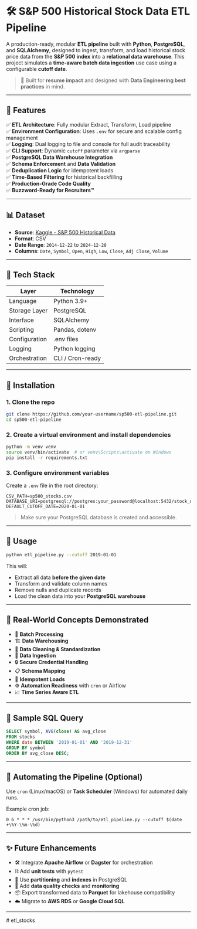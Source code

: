 # 🛠️ S&P 500 Historical Stock Data ETL Pipeline

A production-ready, modular **ETL pipeline** built with **Python**, **PostgreSQL**, and **SQLAlchemy**, designed to ingest, transform, and load historical stock price data from the **S&P 500 index** into a **relational data warehouse**. This project simulates a **time-aware batch data ingestion** use case using a configurable **cutoff date**.

> 🚀 Built for **resume impact** and designed with **Data Engineering best practices** in mind.

---

## 📌 Features

✅ **ETL Architecture**: Fully modular Extract, Transform, Load pipeline  
✅ **Environment Configuration**: Uses `.env` for secure and scalable config management  
✅ **Logging**: Dual logging to file and console for full audit traceability  
✅ **CLI Support**: Dynamic `cutoff` parameter via `argparse`  
✅ **PostgreSQL Data Warehouse Integration**  
✅ **Schema Enforcement** and **Data Validation**  
✅ **Deduplication Logic** for idempotent loads  
✅ **Time-Based Filtering** for historical backfilling  
✅ **Production-Grade Code Quality**  
✅ **Buzzword-Ready for Recruiters™**

---

## 📊 Dataset

- **Source**: [Kaggle - S&P 500 Historical Data](https://www.kaggle.com/)
- **Format**: CSV
- **Date Range**: `2014-12-22` to `2024-12-20`
- **Columns**: `Date`, `Symbol`, `Open`, `High`, `Low`, `Close`, `Adj Close`, `Volume`

---

## 🧱 Tech Stack

| Layer         | Technology       |
| ------------- | ---------------- |
| Language      | Python 3.9+      |
| Storage Layer | PostgreSQL       |
| Interface     | SQLAlchemy       |
| Scripting     | Pandas, dotenv   |
| Configuration | .env files       |
| Logging       | Python logging   |
| Orchestration | CLI / Cron-ready |

---

## 🧰 Installation

### 1. Clone the repo

```bash
git clone https://github.com/your-username/sp500-etl-pipeline.git
cd sp500-etl-pipeline
```

### 2. Create a virtual environment and install dependencies

```bash
python -m venv venv
source venv/bin/activate  # or venv\Scripts\activate on Windows
pip install -r requirements.txt
```

### 3. Configure environment variables

Create a `.env` file in the root directory:

```env
CSV_PATH=sp500_stocks.csv
DATABASE_URI=postgresql://postgres:your_password@localhost:5432/stock_data
DEFAULT_CUTOFF_DATE=2020-01-01
```

> Make sure your PostgreSQL database is created and accessible.

---

## 🚀 Usage

```bash
python etl_pipeline.py --cutoff 2019-01-01
```

This will:

- Extract all data **before the given date**
- Transform and validate column names
- Remove nulls and duplicate records
- Load the clean data into your **PostgreSQL warehouse**

---

## 💼 Real-World Concepts Demonstrated

- 🔄 **Batch Processing**
- 🏗️ **Data Warehousing**
- 🧼 **Data Cleaning & Standardization**
- 💾 **Data Ingestion**
- 🔒 **Secure Credential Handling**
- 📋 **Schema Mapping**
- 🔁 **Idempotent Loads**
- ⚙️ **Automation Readiness** with `cron` or Airflow
- 📈 **Time Series Aware ETL**

---

## 🧪 Sample SQL Query

```sql
SELECT symbol, AVG(close) AS avg_close
FROM stocks
WHERE date BETWEEN '2019-01-01' AND '2019-12-31'
GROUP BY symbol
ORDER BY avg_close DESC;
```

---

## 📅 Automating the Pipeline (Optional)

Use `cron` (Linux/macOS) or **Task Scheduler** (Windows) for automated daily runs.

Example cron job:

```cron
0 6 * * * /usr/bin/python3 /path/to/etl_pipeline.py --cutoff $(date +\%Y-\%m-\%d)
```

---

## ✨ Future Enhancements

- 🛠 Integrate **Apache Airflow** or **Dagster** for orchestration
- ⛓ Add **unit tests** with `pytest`
- 🐘 Use **partitioning** and **indexes** in PostgreSQL
- 🧩 Add **data quality checks** and **monitoring**
- 📦 Export transformed data to **Parquet** for lakehouse compatibility
- ☁️ Migrate to **AWS RDS** or **Google Cloud SQL**

---
#   e t l _ s t o c k s  
 